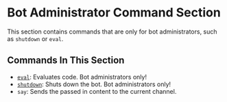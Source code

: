 # Bot Administrator Command Section

This section contains commands that are only for bot administrators, such as
`shutdown` or `eval`.

## Commands In This Section

- [`eval`](https://xf8b.github.io/documentation/xf8bot/commands/bot_adminstrator/eval/):
  Evaluates code. Bot administrators only!
- [`shutdown`](https://xf8b.github.io/documentation/xf8bot/commands/bot_adminstrator/shutdown/):
  Shuts down the bot. Bot administrators only!
- `say`: Sends the passed in content to the current channel.
